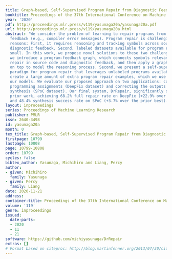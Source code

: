 ```yaml
---
title: Graph-based, Self-Supervised Program Repair from Diagnostic Feedback
booktitle: Proceedings of the 37th International Conference on Machine Learning
year: '2020'
pdf: http://proceedings.mlr.press/v119/yasunaga20a/yasunaga20a.pdf
url: http://proceedings.mlr.press/v119/yasunaga20a.html
abstract: 'We consider the problem of learning to repair programs from diagnostic
  feedback (e.g., compiler error messages). Program repair is challenging for two
  reasons: First, it requires reasoning and tracking symbols across source code and
  diagnostic feedback. Second, labeled datasets available for program repair are relatively
  small. In this work, we propose novel solutions to these two challenges. First,
  we introduce a program-feedback graph, which connects symbols relevant to program
  repair in source code and diagnostic feedback, and then apply a graph neural network
  on top to model the reasoning process. Second, we present a self-supervised learning
  paradigm for program repair that leverages unlabeled programs available online to
  create a large amount of extra program repair examples, which we use to pre-train
  our models. We evaluate our proposed approach on two applications: correcting introductory
  programming assignments (DeepFix dataset) and correcting the outputs of program
  synthesis (SPoC dataset). Our final system, DrRepair, significantly outperforms
  prior work, achieving 68.2% full repair rate on DeepFix (+22.9% over the prior best),
  and 48.4% synthesis success rate on SPoC (+3.7% over the prior best).'
layout: inproceedings
series: Proceedings of Machine Learning Research
publisher: PMLR
issn: 2640-3498
id: yasunaga20a
month: 0
tex_title: Graph-based, Self-Supervised Program Repair from Diagnostic Feedback
firstpage: 10799
lastpage: 10808
page: 10799-10808
order: 10799
cycles: false
bibtex_author: Yasunaga, Michihiro and Liang, Percy
author:
- given: Michihiro
  family: Yasunaga
- given: Percy
  family: Liang
date: 2020-11-21
address: 
container-title: Proceedings of the 37th International Conference on Machine Learning
volume: '119'
genre: inproceedings
issued:
  date-parts:
  - 2020
  - 11
  - 21
software: https://github.com/michiyasunaga/DrRepair
extras: []
# Format based on citeproc: http://blog.martinfenner.org/2013/07/30/citeproc-yaml-for-bibliographies/
---
```

